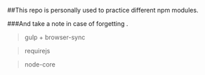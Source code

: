 ##This repo is personally used to practice different npm modules.

###And take a note in case of forgetting .

>gulp + browser-sync

>requirejs

>node-core